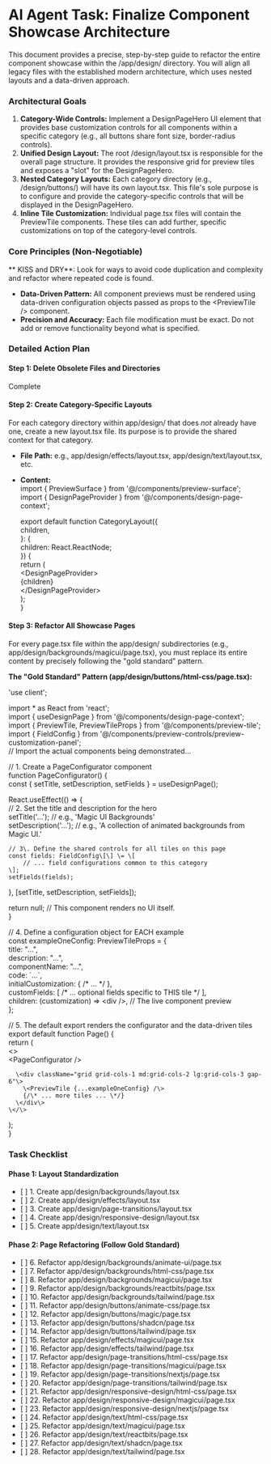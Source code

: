 # **AI Agent Task: Finalize Component Showcase Architecture**

This document provides a precise, step-by-step guide to refactor the entire component showcase within the /app/design/ directory. You will align all legacy files with the established modern architecture, which uses nested layouts and a data-driven approach.

### **Architectural Goals**

1. **Category-Wide Controls:** Implement a DesignPageHero UI element that provides base customization controls for all components within a specific category (e.g., all buttons share font size, border-radius controls).  
2. **Unified Design Layout:** The root /design/layout.tsx is responsible for the overall page structure. It provides the responsive grid for preview tiles and exposes a "slot" for the DesignPageHero.  
3. **Nested Category Layouts:** Each category directory (e.g., /design/buttons/) will have its own layout.tsx. This file's sole purpose is to configure and provide the category-specific controls that will be displayed in the DesignPageHero.  
4. **Inline Tile Customization:** Individual page.tsx files will contain the PreviewTile components. These tiles can add further, specific customizations on top of the category-level controls.

### **Core Principles (Non-Negotiable)**

** KISS and DRY**: Look for ways to avoid code duplication and complexity and refactor where repeated code is found.
* **Data-Driven Pattern:** All component previews must be rendered using data-driven configuration objects passed as props to the \<PreviewTile /\> component.  
* **Precision and Accuracy:** Each file modification must be exact. Do not add or remove functionality beyond what is specified.

### **Detailed Action Plan**

#### **Step 1: Delete Obsolete Files and Directories**
Complete

#### **Step 2: Create Category-Specific Layouts**

For each category directory within app/design/ that does *not* already have one, create a new layout.tsx file. Its purpose is to provide the shared context for that category.

* **File Path:** e.g., app/design/effects/layout.tsx, app/design/text/layout.tsx, etc.  
* **Content:**  
  import { PreviewSurface } from '@/components/preview-surface';  
  import { DesignPageProvider } from '@/components/design-page-context';

  export default function CategoryLayout({  
    children,  
  }: {  
    children: React.ReactNode;  
  }) {  
    return (  
      \<DesignPageProvider\>  
        {children}  
      \</DesignPageProvider\>  
    );  
  }

#### **Step 3: Refactor All Showcase Pages**

For every page.tsx file within the app/design/ subdirectories (e.g., app/design/backgrounds/magicui/page.tsx), you must replace its entire content by precisely following the "gold standard" pattern.

**The "Gold Standard" Pattern (app/design/buttons/html-css/page.tsx):**

'use client';

import \* as React from 'react';  
import { useDesignPage } from '@/components/design-page-context';  
import { PreviewTile, PreviewTileProps } from '@/components/preview-tile';  
import { FieldConfig } from '@/components/preview-controls/preview-customization-panel';  
// Import the actual components being demonstrated...

// 1\. Create a PageConfigurator component  
function PageConfigurator() {  
  const { setTitle, setDescription, setFields } \= useDesignPage();

  React.useEffect(() \=\> {  
    // 2\. Set the title and description for the hero  
    setTitle('...'); // e.g., 'Magic UI Backgrounds'  
    setDescription('...'); // e.g., 'A collection of animated backgrounds from Magic UI.'  
      
    // 3\. Define the shared controls for all tiles on this page  
    const fields: FieldConfig\[\] \= \[  
        // ... field configurations common to this category  
    \];  
    setFields(fields);  
  }, \[setTitle, setDescription, setFields\]);

  return null; // This component renders no UI itself.  
}

// 4\. Define a configuration object for EACH example  
const exampleOneConfig: PreviewTileProps \= {  
  title: "...",  
  description: "...",  
  componentName: "...",  
  code: \`...\`,  
  initialCustomization: { /\* ... \*/ },  
  customFields: \[ /\* ... optional fields specific to THIS tile \*/ \],  
  children: (customization) \=\> \<div /\>, // The live component preview  
};

// 5\. The default export renders the configurator and the data-driven tiles  
export default function Page() {  
  return (  
    \<\>  
      \<PageConfigurator /\>  
        
      \<div className="grid grid-cols-1 md:grid-cols-2 lg:grid-cols-3 gap-6"\>  
        \<PreviewTile {...exampleOneConfig} /\>  
        {/\* ... more tiles ... \*/}  
      \</div\>  
    \</\>  
  );  
}

### **Task Checklist**

#### **Phase 1: Layout Standardization**

* \[ \] 1\. Create app/design/backgrounds/layout.tsx  
* \[ \] 2\. Create app/design/effects/layout.tsx  
* \[ \] 3\. Create app/design/page-transitions/layout.tsx  
* \[ \] 4\. Create app/design/responsive-design/layout.tsx  
* \[ \] 5\. Create app/design/text/layout.tsx

#### **Phase 2: Page Refactoring (Follow Gold Standard)**

* \[ \] 6\. Refactor app/design/backgrounds/animate-ui/page.tsx  
* \[ \] 7\. Refactor app/design/backgrounds/html-css/page.tsx  
* \[ \] 8\. Refactor app/design/backgrounds/magicui/page.tsx  
* \[ \] 9\. Refactor app/design/backgrounds/reactbits/page.tsx  
* \[ \] 10\. Refactor app/design/backgrounds/tailwind/page.tsx  
* \[ \] 11\. Refactor app/design/buttons/animate-css/page.tsx  
* \[ \] 12\. Refactor app/design/buttons/magic/page.tsx  
* \[ \] 13\. Refactor app/design/buttons/shadcn/page.tsx  
* \[ \] 14\. Refactor app/design/buttons/tailwind/page.tsx  
* \[ \] 15\. Refactor app/design/effects/magicui/page.tsx  
* \[ \] 16\. Refactor app/design/effects/tailwind/page.tsx  
* \[ \] 17\. Refactor app/design/page-transitions/html-css/page.tsx  
* \[ \] 18\. Refactor app/design/page-transitions/magicui/page.tsx  
* \[ \] 19\. Refactor app/design/page-transitions/nextjs/page.tsx  
* \[ \] 20\. Refactor app/design/page-transitions/tailwind/page.tsx  
* \[ \] 21\. Refactor app/design/responsive-design/html-css/page.tsx  
* \[ \] 22\. Refactor app/design/responsive-design/magicui/page.tsx  
* \[ \] 23\. Refactor app/design/responsive-design/nextjs/page.tsx  
* \[ \] 24\. Refactor app/design/text/html-css/page.tsx  
* \[ \] 25\. Refactor app/design/text/magicui/page.tsx  
* \[ \] 26\. Refactor app/design/text/reactbits/page.tsx  
* \[ \] 27\. Refactor app/design/text/shadcn/page.tsx  
* \[ \] 28\. Refactor app/design/text/tailwind/page.tsx
